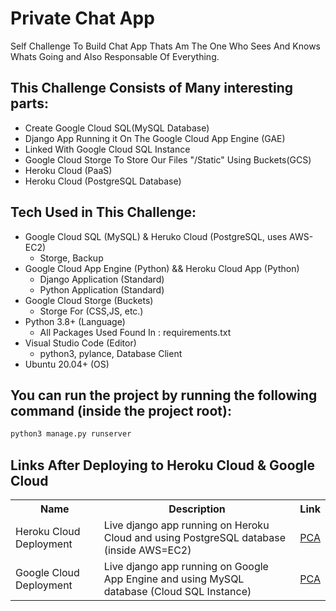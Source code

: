 # Private Chat App
Self Challenge To Build Chat App Thats Am The One Who Sees And Knows Whats Going and Also Responsable Of Everything.
## This Challenge Consists of Many interesting parts:
- Create Google Cloud SQL(MySQL Database)
- Django App Running it On The Google Cloud App Engine (GAE)
- Linked With Google Cloud SQL Instance
- Google Cloud Storge To Store Our Files "/Static" Using Buckets(GCS)
- Heroku Cloud (PaaS)
- Heroku Cloud (PostgreSQL Database)
## Tech Used in This Challenge:
- Google Cloud SQL (MySQL) & Heruko Cloud (PostgreSQL, uses AWS-EC2)
   - Storge, Backup
- Google Cloud App Engine (Python) && Heroku Cloud App (Python)
   - Django Application (Standard)
   - Python Application (Standard)
- Google Cloud Storge (Buckets)
   - Storge For (CSS,JS, etc.) 
- Python 3.8+ (Language)
   - All Packages Used Found In : requirements.txt
- Visual Studio Code (Editor)
   - python3, pylance, Database Client
- Ubuntu 20.04+ (OS)
## You can run the project by running the following command (inside the project root):
```python
python3 manage.py runserver
```
## Links After Deploying to Heroku Cloud & Google Cloud
<table class="tg">
  <tr>
    <th class="tg-yw4l"><b>Name</b></th>
    <th class="tg-yw4l"><b>Description</b></th>
    <th class="tg-yw4l"><b>Link</b></th>
  </tr>
  
  <tr>
    <td class="tg-yw4l">Heroku Cloud Deployment</td>
    <td class="tg-yw4l">Live django app running on Heroku Cloud and using PostgreSQL database (inside AWS=EC2)</td>
    <td class="tg-yw4l"><a href="https://myliquidxapp.herokuapp.com/">
      <p>PCA</p>
    </a></td>
  </tr>
  
  <tr>
    <td class="tg-yw4l">Google Cloud Deployment</td>
    <td class="tg-yw4l">Live django app running on Google App Engine and using MySQL database (Cloud SQL Instance)</td>
    <td class="tg-yw4l"><a href="https://testdb-315718.el.r.appspot.com/">
     <p>PCA</p>
    </a></td>
  </tr>
